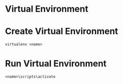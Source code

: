 # Virtual Environment #

# Create Virtual Environment #

`virtualenv <name>`

# Run Virtual Environment #

`<name>\scripts\activate`
